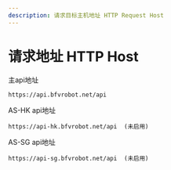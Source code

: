 ```yaml
---
description: 请求目标主机地址 HTTP Request Host
---
```


# 请求地址  HTTP Host

主api地址

```
https://api.bfvrobot.net/api
```

AS-HK api地址

```markup
https://api-hk.bfvrobot.net/api  (未启用)
```

AS-SG api地址

```
https://api-sg.bfvrobot.net/api  (未启用)
```
